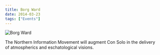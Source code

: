 ```yaml
---
title: Borg Ward
date: 2014-03-23
tags: ["Events"]
---
```


![Borg Ward](/rm_ation/images/2014-04-04.jpg)

The Northern Information Movement will augment Con Solo in the delivery of atmospherics and eschatological visions.
